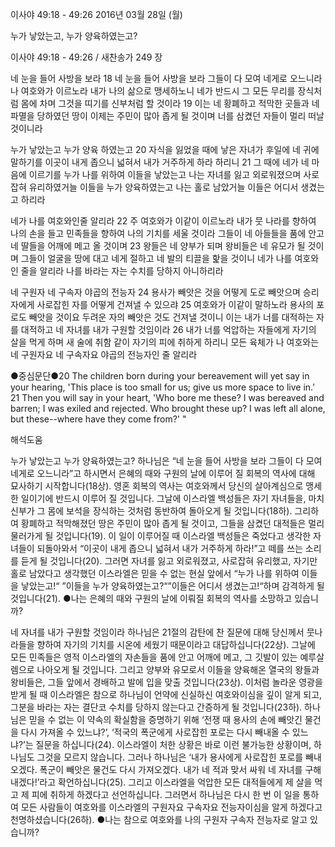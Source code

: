 이사야 49:18 - 49:26 
2016년 03월 28일 (월)

누가 낳았는고, 누가 양육하였는고?



이사야 49:18 - 49:26 / 새찬송가 249 장


네 눈을 들어 사방을 보라
18 네 눈을 들어 사방을 보라 그들이 다 모여 네게로 오느니라 나 여호와가 이르노라 내가 나의 삶으로 맹세하노니 네가 반드시 그 모든 무리를 장식처럼 몸에 차며 그것을 띠기를 신부처럼 할 것이라 19 이는 네 황폐하고 적막한 곳들과 네 파멸을 당하였던 땅이 이제는 주민이 많아 좁게 될 것이며 너를 삼켰던 자들이 멀리 떠날 것이니라

누가 낳았는고 누가 양육 하였는고
20 자식을 잃었을 때에 낳은 자녀가 후일에 네 귀에 말하기를 이곳이 내게 좁으니 넓혀서 내가 거주하게 하라 하리니 21 그 때에 네가 네 마음에 이르기를 누가 나를 위하여 이들을 낳았는고 나는 자녀를 잃고 외로워졌으며 사로잡혀 유리하였거늘 이들을 누가 양육하였는고 나는 홀로 남았거늘 이들은 어디서 생겼는고 하리라

네가 나를 여호와인줄 알리라
22 주 여호와가 이같이 이르노라 내가 뭇 나라를 향하여 나의 손을 들고 민족들을 향하여 나의 기치를 세울 것이라 그들이 네 아들들을 품에 안고 네 딸들을 어깨에 메고 올 것이며 23 왕들은 네 양부가 되며 왕비들은 네 유모가 될 것이며 그들이 얼굴을 땅에 대고 네게 절하고 네 발의 티끌을 핥을 것이니 네가 나를 여호와인 줄을 알리라 나를 바라는 자는 수치를 당하지 아니하리라

네 구원자 네 구속자 야곱의 전능자
24 용사가 빼앗은 것을 어떻게 도로 빼앗으며 승리자에게 사로잡힌 자를 어떻게 건져낼 수 있으랴 25 여호와가 이같이 말하노라 용사의 포로도 빼앗을 것이요 두려운 자의 빼앗은 것도 건져낼 것이니 이는 내가 너를 대적하는 자를 대적하고 네 자녀를 내가 구원할 것임이라 26 내가 너를 억압하는 자들에게 자기의 살을 먹게 하며 새 술에 취함 같이 자기의 피에 취하게 하리니 모든 육체가 나 여호와는 네 구원자요 네 구속자요 야곱의 전능자인 줄 알리라

●중심문단●20 The children born during your bereavement will yet say in your hearing, 'This place is too small for us; give us more space to live in.' 21 Then you will say in your heart, 'Who bore me these? I was bereaved and barren; I was exiled and rejected. Who brought these up? I was left all alone, but these--where have they come from?' "

해석도움





누가 낳았는고 누가 양육하였는고?
하나님은 “네 눈을 들어 사방을 보라 그들이 다 모여 네게로 오느니라”고 하시면서 은혜의 때와 구원의 날에 이루어 질 회복의 역사에 대해 묘사하기 시작합니다(18상). 영혼 회복의 역사는 여호와께서 당신의 살아계심으로 맹세한 일이기에 반드시 이루어 질 것입니다. 그날에 이스라엘 백성들은 자기 자녀들을, 마치 신부가 그 몸에 보석을 장식하는 것처럼 동반하여 돌아오게 될 것입니다(18하). 그리하여 황폐하고 적막해졌던 땅은 주민이 많아 좁게 될 것이고, 그들을 삼켰던 대적들은 멀리 물러가게 될 것입니다(19). 이 일이 이루어질 때 이스라엘 백성들은 죽었다고 생각한 자녀들이 되돌아와서 “이곳이 내게 좁으니 넓혀서 내가 거주하게 하라!”고 떼를 쓰는 소리를 듣게 될 것입니다(20). 그러면 자녀를 잃고 외로워졌고, 사로잡혀 유리했고, 자기만 홀로 남았다고 생각했던 이스라엘은 믿을 수 없는 현실 앞에서 “누가 나를 위하여 이들을 낳았는고!“ ”이들을 누가 양육하였는고?“”이들은 어디서 생겼는고!“하며 감격하게 될 것입니다(21).
●나는 은혜의 때와 구원의 날에 이뤄질 회복의 역사를 소망하고 있습니까?  

네 자녀를 내가 구원할 것임이라
하나님은 21절의 감탄에 찬 질문에 대해 당신께서 뭇나라들을 향하여 자기의 기치를 시온에 세웠기 때문이라고 대답하십니다(22상). 그날에 모든 민족들은 영적 이스라엘의 자손들을 품에 안고 어깨에 메고, 그 깃발이 있는 예루살렘으로 나아오게 될 것입니다. 그리고 양부와 유모로서 이들을 양육해온 열국의 왕들과 왕비들은, 그들 앞에서 경배하고 발에 입을 맞출 것입니다(23상). 이처럼 놀라운 영광을 받게 될 때 이스라엘은 참으로 하나님이 언약에 신실하신 여호와이심을 깊이 알게 되고, 그분을 바라는 자는 결단코 수치를 당하지 않는다고 간증하게 될 것입니다(23하). 하나님은 믿을 수 없는 이 약속의 확실함을 증명하기 위해 ‘전쟁 때 용사의 손에 빼앗긴 물건을 다시 가져올 수 있느냐?’, ‘적국의 폭군에게 사로잡힌 포로는 다시 빼내올 수 있느냐?’는 질문을 하십니다(24). 이스라엘이 처한 상황은 바로 이런 불가능한 상황이며, 하나님도 그것을 모르지 않습니다. 그러나 하나님은 ‘내가 용사에게 사로잡힌 포로를 빼내 오겠다. 폭군이 빼앗은 물건도  다시 가져오겠다. 내가 네 적과 맞서 싸워 네 자녀를 구해내겠다!’라고 확언하십니다(25). 그리고 이스라엘을 억압한 모든 대적들에게 제 살을 먹고 제 피에 취하게 하겠다고 선언하십니다. 그러면서 하나님은 다시 한 번 이 일을 통하여 모든 사람들이 여호와를 이스라엘의 구원자요 구속자요 전능자이심을 알게 하겠다고 천명하셨습니다(26하).
●나는 참으로 여호와를 나의 구원자 구속자 전능자로 알고 있습니까?